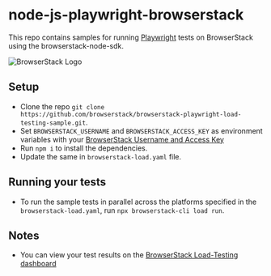 # node-js-playwright-browserstack
This repo contains samples for running [Playwright](https://playwright.dev/docs/intro) tests on BrowserStack using the browserstack-node-sdk.

![BrowserStack Logo](https://d98b8t1nnulk5.cloudfront.net/production/images/layout/logo-header.png?1469004780)

## Setup

* Clone the repo `git clone https://github.com/browserstack/browserstack-playwright-load-testing-sample.git`.
* Set `BROWSERSTACK_USERNAME` and `BROWSERSTACK_ACCESS_KEY` as environment variables with your [BrowserStack Username and Access Key](https://www.browserstack.com/accounts/settings) 
* Run `npm i` to install the dependencies.
* Update the same in `browserstack-load.yaml` file.

## Running your tests

- To run the sample tests in parallel across the platforms specified in the `browserstack-load.yaml`, run `npx browserstack-cli load run`.

## Notes
* You can view your test results on the [BrowserStack Load-Testing dashboard](https://load.browserstack.com/projects)
